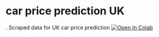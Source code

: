 # car price prediction UK

.
Scraped data for UK car price prediction 
[![Open In Colab](https://colab.research.google.com/assets/colab-badge.svg)](https://colab.research.google.com/github/440box/car-price-prediction-UK/blob/main/car-price-prediction-UK.ipynb)
